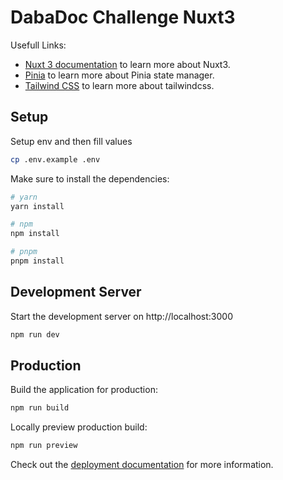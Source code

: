 # DabaDoc Challenge Nuxt3

Usefull Links:
 - [Nuxt 3 documentation](https://nuxt.com/docs/getting-started/introduction) to learn more about Nuxt3.
 - [Pinia](https://pinia.vuejs.org/) to learn more about Pinia state manager.
 - [Tailwind CSS](https://tailwindcss.com/docs/installation) to learn more about tailwindcss.

## Setup

Setup env and then fill values

```bash
cp .env.example .env
```

Make sure to install the dependencies:

```bash
# yarn
yarn install

# npm
npm install

# pnpm
pnpm install
```

## Development Server

Start the development server on http://localhost:3000

```bash
npm run dev
```

## Production

Build the application for production:

```bash
npm run build
```

Locally preview production build:

```bash
npm run preview
```

Check out the [deployment documentation](https://nuxt.com/docs/getting-started/deployment) for more information.
